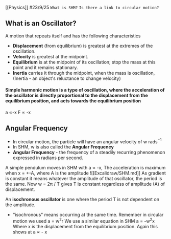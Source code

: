 [[Physics]]
#23/9/25
`What is SHM?`
`Is there a link to circular motion?`
## What is an Oscillator?
A motion that repeats itself and has the following characteristics
- **Displacement** (from equilibrium) is greatest at the extremes of the oscillation.
- **Velocity** is greatest at the midpoint.
- **Equilibrium** is at the midpoint of its oscillation; stop the mass at this point and it remains stationary.
- **Inertia** carries it through the midpoint, when the mass is oscillation,
(Inertia - an object's reluctance to change velocity)
#### Simple harmonic motion is a type of oscillation, where the acceleration of the oscillator is directly proportional to the displacement from the equilibrium position, and acts towards the equilibrium position

a ∝-x
F ∝ -x

## Angular Frequency
- In circular motion, the particle will have an angular velocity of w rads$^{-1}$
- In SHM, w is also called the **Angular Frequency**
- **Angular Frequency** - the frequency of a steadily recurring phenomenon expressed in radians per second.

A simple pendulum moves in SHM with a ∝ -x,
The acceleration is maximum when x = +-A,
where A is the amplitude
![[Excalidraw/SHM.md]]
As gradient is constant it means whatever the amplitude of that oscillator, the period is the same.
Now w = 2π / T gives T is constant regardless of amplitude (A) of displacement.

An **isochronous oscillator** is one where the period T is not dependent on the amplitude.
- "isochronous" means occurring at the same time.
Remember in circular motion we used a = w$^2$r
We use a similar equation in SHM
a = -w$^2$x
Where x is the displacement from the equilibrium position.
Again this shows at a ∝ - x
